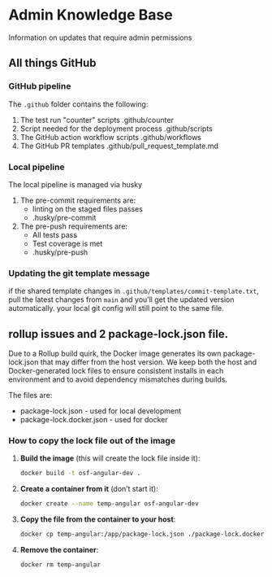 # Admin Knowledge Base

Information on updates that require admin permissions

## All things GitHub

### GitHub pipeline

The `.github` folder contains the following:

1. The test run "counter" scripts
   .github/counter
2. Script needed for the deployment process
   .github/scripts
3. The GitHub action workflow scripts
   .github/workflows
4. The GitHub PR templates
   .github/pull_request_template.md

### Local pipeline

The local pipeline is managed via husky

1. The pre-commit requirements are:
   - linting on the staged files passes
   - .husky/pre-commit
2. The pre-push requirements are:
   - All tests pass
   - Test coverage is met
   - .husky/pre-push

### Updating the git template message

if the shared template changes in `.github/templates/commit-template.txt`, pull the latest changes from `main` and you’ll get the updated version automatically. your local git config will still point to the same file.

## rollup issues and 2 package-lock.json file.

Due to a Rollup build quirk, the Docker image generates its own package-lock.json that may differ from the host version. We keep both the host and Docker-generated lock files to ensure consistent installs in each environment and to avoid dependency mismatches during builds.

The files are:

- package-lock.json - used for local development
- package-lock.docker.json - used for docker

### How to copy the lock file out of the image

1. **Build the image** (this will create the lock file inside it):

   ```sh
   docker build -t osf-angular-dev .
   ```

2. **Create a container from it** (don’t start it):

   ```sh
   docker create --name temp-angular osf-angular-dev
   ```

3. **Copy the file from the container to your host**:

   ```sh
   docker cp temp-angular:/app/package-lock.json ./package-lock.docker.json
   ```

4. **Remove the container**:
   ```sh
   docker rm temp-angular
   ```
